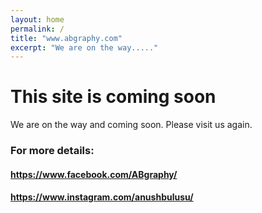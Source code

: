 ```yaml
---
layout: home
permalink: /
title: "www.abgraphy.com"
excerpt: "We are on the way....."
---
```

#  This site is coming soon
We are on the way and coming soon. Please visit us again.


### For more details:
#### https://www.facebook.com/ABgraphy/
#### https://www.instagram.com/anushbulusu/ 
